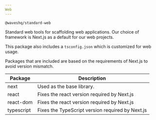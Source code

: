 ```yaml
---
Web
---
```


`@waveshq/standard-web`

Standard web tools for scaffolding web applications. Our choice of framework is Next.js as a default for our web projects.

This package also includes a `tsconfig.json` which is customized for web usage.

Packages that are included are based on the requirements of Next.js to avoid version mismatch. 

| Package    | Description                                      |
|------------|--------------------------------------------------|
| next       | Used as the base library.                        |
| react      | Fixes the react version required by Next.js      |
| react-dom  | Fixes the react version required by Next.js      |
| typescript | Fixes the TypeScript version required by Next.js |
